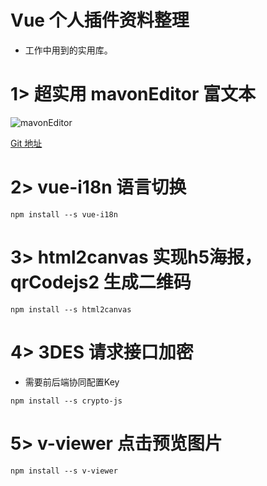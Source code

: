# Vue 个人插件资料整理

- 工作中用到的实用库。

# 1> 超实用 mavonEditor 富文本

![mavonEditor](http://120.79.222.255/icon-mavonEditor.png)

[Git 地址](https://github.com/hinesboy/mavonEditor)

# 2> vue-i18n 语言切换

`npm install --s vue-i18n`

# 3> html2canvas 实现h5海报，qrCodejs2 生成二维码

`npm install --s html2canvas`

# 4> 3DES 请求接口加密

- 需要前后端协同配置Key

`npm install --s crypto-js`

# 5> v-viewer 点击预览图片

`npm install --s v-viewer`